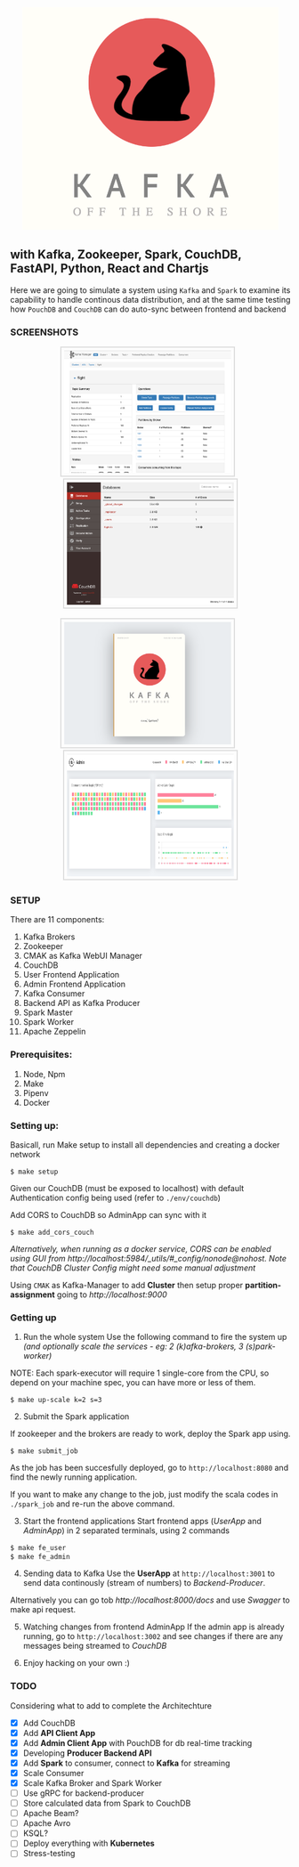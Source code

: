 <p align="center">
  <img width="460" height="400" src="./docs/head_ss.png">
</p>

## with Kafka, Zookeeper, Spark, CouchDB, FastAPI, Python, React and Chartjs
Here we are going to simulate a system using `Kafka` and `Spark` to examine its capability to handle continous data distribution, and at the
same time testing how `PouchDB` and `CouchDB` can do auto-sync between frontend and backend

### SCREENSHOTS
<p align="center">
  <img src="/docs/kafka_ss.png" width="300" height="220" style="margin-right:10px;border:solid 2px #ddd;padding:5px;"/>
  <img src="/docs/db_ss.png" width="300" height="220" style="border:solid 2px #ddd;padding:5px;"/>
</p>

<p align="center">
  <img src="/docs/user_ss.png" width="300" height="220" style="margin-right:10px;border:solid 2px #ddd;padding:5px;"/>
  <img src="/docs/admin_ss.png" width="300" height="220" style="border:solid 2px #ddd;padding:5px;"/>
</p>


### SETUP
There are 11 components:
1. Kafka Brokers
2. Zookeeper
3. CMAK as Kafka WebUI Manager
4. CouchDB
5. User Frontend Application
6. Admin Frontend Application
7. Kafka Consumer
8. Backend API as Kafka Producer
9. Spark Master
10. Spark Worker
11. Apache Zeppelin


### Prerequisites:
1. Node, Npm
2. Make
3. Pipenv
4. Docker


### Setting up:

Basicall, run Make setup to install all dependencies and creating a docker network
``` shell
$ make setup
```

Given our CouchDB (must be exposed to localhost) with default Authentication config being used (refer to `./env/couchdb`)

Add CORS to CouchDB so AdminApp can sync with it

``` shell
$ make add_cors_couch
```
*Alternatively, when running as a docker service, CORS can be enabled using GUI from http://localhost:5984/_utils/#_config/nonode@nohost. Note that CouchDB Cluster Config might need some manual adjustment*

Using `CMAK` as Kafka-Manager to add **Cluster** then setup proper **partition-assignment** going to *http://localhost:9000*

### Getting up

1. Run the whole system
Use the following command to fire the system up *(and optionally scale the services - eg: 2 (k)afka-brokers, 3 (s)park-worker)*

NOTE: Each spark-executor will require 1 single-core from the CPU, so depend on your machine spec, you can have more or less
of them.

``` shell
$ make up-scale k=2 s=3
```

2. Submit the Spark application

If zookeeper and the brokers are ready to work, deploy the Spark app using.

``` shell
$ make submit_job
```

As the job has been succesfully deployed, go to `http://localhost:8080` and find the newly running application.

If you want to make any change to the job, just modify the scala codes in `./spark_job` and re-run the above command.


3. Start the frontend applications
Start frontend apps (*UserApp* and *AdminApp*) in 2 separated terminals, using 2 commands

``` shell
$ make fe_user
$ make fe_admin
```

4. Sending data to Kafka
Use the **UserApp** at `http://localhost:3001` to send data continously (stream of numbers) to *Backend-Producer*.

Alternatively you can go tob *http://localhost:8000/docs* and use *Swagger* to make api request.

5. Watching changes from frontend AdminApp
If the admin app is already running, go to `http://localhost:3002` and see changes if there are any messages being
streamed to *CouchDB*

6. Enjoy hacking on your own :)

### TODO
Considering what to add to complete the Architechture

- [x] Add CouchDB
- [x] Add **API Client App**
- [x] Add **Admin Client App** with PouchDB for db real-time tracking
- [x] Developing **Producer Backend API**
- [x] Add **Spark** to consumer, connect to **Kafka** for streaming
- [x] Scale Consumer
- [x] Scale Kafka Broker and Spark Worker
- [ ] Use gRPC for backend-producer
- [ ] Store calculated data from Spark to CouchDB
- [ ] Apache Beam?
- [ ] Apache Avro
- [ ] KSQL?
- [ ] Deploy everything with **Kubernetes**
- [ ] Stress-testing

